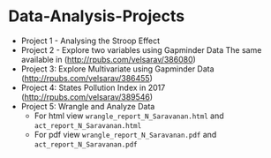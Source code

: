 # Data-Analysis-Projects
* Project 1 - Analysing the Stroop Effect
* Project 2 - Explore two variables using Gapminder Data
The same available in (http://rpubs.com/velsarav/386080)
* Project 3: Explore  Multivariate using Gapminder Data
(http://rpubs.com/velsarav/386455)
* Project 4: States Pollution Index in 2017 (http://rpubs.com/velsarav/389546)
* Project 5: Wrangle and Analyze Data
  * For html view `wrangle_report_N_Saravanan.html` and `act_report_N_Saravanan.html`
  * For pdf view `wrangle_report_N_Saravanan.pdf` and `act_report_N_Saravanan.pdf`
